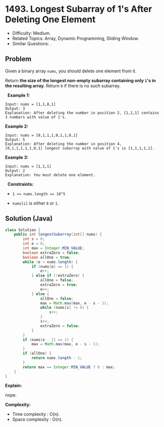 # 1493. Longest Subarray of 1's After Deleting One Element

- Difficulty: Medium.
- Related Topics: Array, Dynamic Programming, Sliding Window.
- Similar Questions: .

## Problem

Given a binary array ```nums```, you should delete one element from it.

Return **the size of the longest non-empty subarray containing only **```1```**'s in the resulting array**. Return ```0``` if there is no such subarray.

 
**Example 1:**

```
Input: nums = [1,1,0,1]
Output: 3
Explanation: After deleting the number in position 2, [1,1,1] contains 3 numbers with value of 1's.
```

**Example 2:**

```
Input: nums = [0,1,1,1,0,1,1,0,1]
Output: 5
Explanation: After deleting the number in position 4, [0,1,1,1,1,1,0,1] longest subarray with value of 1's is [1,1,1,1,1].
```

**Example 3:**

```
Input: nums = [1,1,1]
Output: 2
Explanation: You must delete one element.
```

 
**Constraints:**


	
- ```1 <= nums.length <= 10^5```
	
- ```nums[i]``` is either ```0``` or ```1```.



## Solution (Java)

```java
class Solution {
    public int longestSubarray(int[] nums) {
        int s = 0;
        int e = 0;
        int max = Integer.MIN_VALUE;
        boolean extraZero = false;
        boolean allOne = true;
        while (e < nums.length) {
            if (nums[e] == 1) {
                e++;
            } else if (!extraZero) {
                allOne = false;
                extraZero = true;
                e++;
            } else {
                allOne = false;
                max = Math.max(max, e - s - 1);
                while (nums[s] != 0) {
                    s++;
                }
                s++;
                extraZero = false;
            }
        }
        if (nums[e - 1] == 1) {
            max = Math.max(max, e - s - 1);
        }
        if (allOne) {
            return nums.length - 1;
        }
        return max == Integer.MIN_VALUE ? 0 : max;
    }
}
```

**Explain:**

nope.

**Complexity:**

* Time complexity : O(n).
* Space complexity : O(n).
